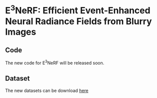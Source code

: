 # E<sup>3</sup>NeRF: Efficient Event-Enhanced Neural Radiance Fields from Blurry Images
## Code
The new code for E<sup>3</sup>NeRF will be released soon.
## Dataset
The new datasets can be download [here](https://drive.google.com/drive/folders/1ZJsVq7rGEHd4ZIYPzdtrBPXrlckgE7Fa?usp=sharing)
